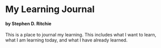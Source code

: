 My Learning Journal
===================

#### by Stephen D. Ritchie

This is a place to journal my learning. This includes what I want to learn, what I am learning today, and what I have already learned.
